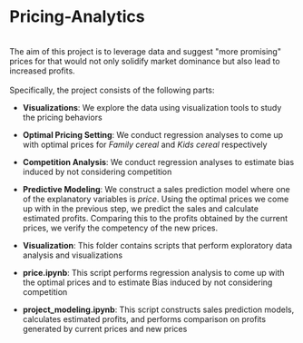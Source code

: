# Pricing-Analytics
<br>
The aim of this project is to leverage data and suggest "more promising" prices for that would not only solidify market dominance but also lead to increased profits.<br>
<br>
Specifically, the project consists of the following parts:  

* **Visualizations**: We explore the data using visualization tools to study the pricing behaviors 


* **Optimal Pricing Setting**: We conduct regression analyses to come up with optimal prices for *Family cereal* and *Kids cereal* respectively 

* **Competition Analysis**: We conduct regression analyses to estimate bias induced by not considering competition

* **Predictive Modeling**: We construct a sales prediction model where one of the explanatory variables is *price*. Using the optimal prices we come up with in the previous step, we predict the sales and calculate estimated profits. Comparing this to the profits obtained by the current prices, we verify the competency of the new prices. 


 


* **Visualization**: This folder contains scripts that perform exploratory data analysis and visualizations

* **price.ipynb**: This script performs regression analysis to come up with the optimal prices and to estimate Bias induced by not considering competition

* **project_modeling.ipynb**: This script constructs sales prediction models, calculates estimated profits, and performs comparison on profits generated by current prices and new prices

